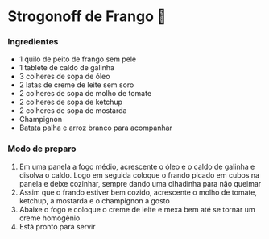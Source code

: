 # Strogonoff de Frango :chicken:
### Ingredientes
 - 1 quilo de peito de frango sem pele
 - 1 tablete de caldo de galinha
 - 3 colheres de sopa de óleo
 - 2 latas de creme de leite sem soro
 - 2 colheres de sopa de molho de tomate
 - 2 colheres de sopa de ketchup
 - 2 colheres de sopa de mostarda
 - Champignon
 - Batata palha e arroz branco para acompanhar
### Modo de preparo
 1. Em uma panela a fogo médio, acrescente o óleo e o caldo de galinha e disolva o caldo. Logo em seguida coloque o frando picado em cubos na panela e deixe cozinhar, sempre dando uma olhadinha para não queimar
 2. Assim que o frando estiver bem cozido, acrescente o molho de tomate, ketchup, a mostarda e o champignon a gosto
 3. Abaixe o fogo e coloque o creme de leite e mexa bem até se tornar um creme homogênio
 4. Está pronto para servir 
